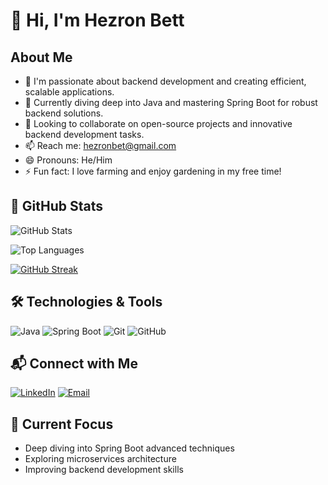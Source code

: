 # 👋 Hi, I'm Hezron Bett

## About Me
- 👀 I'm passionate about backend development and creating efficient, scalable applications.
- 🌱 Currently diving deep into Java and mastering Spring Boot for robust backend solutions.
- 💞️ Looking to collaborate on open-source projects and innovative backend development tasks.
- 📫 Reach me: [hezronbet@gmail.com](mailto:hezronbet@gmail.com)
- 😄 Pronouns: He/Him
- ⚡ Fun fact: I love farming and enjoy gardening in my free time!

## 🚀 GitHub Stats

![GitHub Stats](https://github-readme-stats.vercel.app/api?username=bettonhezron&count_private=true&show_icons=true)

![Top Languages](https://github-readme-stats.vercel.app/api/top-langs/?username=bettonhezron&layout=compact&theme=tokyonight)

[![GitHub Streak](https://streak-stats.demolab.com/?user=bettonhezron&theme=tokyonight)](https://git.io/streak-stats)

## 🛠️ Technologies & Tools

![Java](https://img.shields.io/badge/-Java-007396?style=flat-square&logo=java&logoColor=white)
![Spring Boot](https://img.shields.io/badge/-Spring%20Boot-6DB33F?style=flat-square&logo=spring&logoColor=white)
![Git](https://img.shields.io/badge/-Git-F05032?style=flat-square&logo=git&logoColor=white)
![GitHub](https://img.shields.io/badge/-GitHub-181717?style=flat-square&logo=github&logoColor=white)

## 📬 Connect with Me

[![LinkedIn](https://img.shields.io/badge/-LinkedIn-0077B5?style=flat-square&logo=linkedin&logoColor=white)](YOUR_LINKEDIN_PROFILE_URL)
[![Email](https://img.shields.io/badge/-Email-D14836?style=flat-square&logo=gmail&logoColor=white)](mailto:hezronbet@gmail.com)

## 🌱 Current Focus
- Deep diving into Spring Boot advanced techniques
- Exploring microservices architecture
- Improving backend development skills

<!---
bettonhezron/bettonhezron is a ✨ special ✨ repository because its `README.md` (this file) appears on your GitHub profile.
You can click the Preview link to take a look at your changes.
--->

